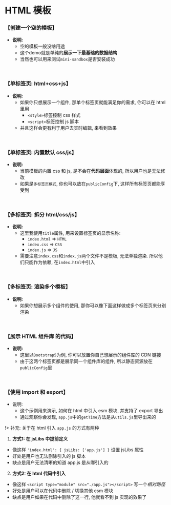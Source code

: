 
# HTML 模板

### 【创建一个空的模板】

- **说明:**
  - 空的模板一般没啥用途
  - 这个demo就是单纯的**展示一下最基础的数据结构**
  - 当然也可以用来测试`mini-sandbox`是否安装成功

<div id="sandbox-demo1"></div>

<!-- 
```html
<div id="sandbox-demo1"></div>

<script src="https://unpkg.com/mini-sandbox@${version}"></script>
<script type="text/javascript">
  new MiniSandbox({
    el: '#sandbox-demo1',
    files: {
      'index.html': {}
    }
  })
</script>
```
 -->

<br />

### 【单标签页: html+css+js】

- **说明:**
  - 如果你只想展示一个组件, 那单个标签页就能满足你的需求, 你可以在 html 里用
    - `<style>`标签控制 css 样式
    - `<script>`标签控制 js 脚本
  - 并且这样会更有利于用户去实时编辑, 来看到效果

<div id="sandbox-demo2"></div>

<!-- 
```html
<div id="sandbox-demo2"></div>

<script src="https://unpkg.com/mini-sandbox@${version}"></script>
<script type="text/javascript">
  new MiniSandbox({
    el: '#sandbox-demo2',
    files: {
      'index.html': {
        defaultValue: `<style>
  button {
    color: red;
  }
</style>

<button>测试</button>

<script>
  const btn = document.querySelector('button')
  btn.addEventListener('click', () => {
    alert('click 事件')
  })
<\/script>`
      }
    },
    defaultConfig: {
      height: '350px',
    }
  })
</script>
```
 -->

<br />

### 【单标签页: 内置默认 css/js】

- **说明:**
  - 当前模板的内置 css 和 js, 是不会在**代码层面**体现的, 所以用户也是无法修改
  - 如果是`多标签页模式`, 你也可以放在`publicConfig`下, 这样所有标签页都能享受到

<div id="sandbox-demo3"></div>

<!-- 
```html
<div id="sandbox-demo3"></div>

<script src="https://unpkg.com/mini-sandbox@${version}"></script>
<script type="text/javascript">
  new MiniSandbox({
    el: '#sandbox-demo3',
    files: {
      'index.html': {
        defaultValue: '<div class="box">这是一个盒子</div>',
        css: `
          .box {
            width: 100px;
            height: 100px;
            background: #ccc;
          }
        `,
        js: `
          const box = document.querySelector('.box')
          box.addEventListener('click', e => {
            console.log(e)
            alert('嘿嘿😋')
          })
        `
      }
    }
  })
</script>
```
 -->

<br />

### 【多标签页: 拆分 html/css/js】

- **说明:**
  - 这里我使用`title`属性, 用来设置标签页的显示名称:
    - `index.html` => `HTML`
    - `index.css` => `CSS`
    - `index.js` => `JS`
  - 需要注意`index.css`和`index.js`两个文件不是模板, 无法单独渲染. 所以他们只能作为依赖, 在`index.html`中引入


<div id="sandbox-demo4"></div>

<!-- 
```html
<div id="sandbox-demo4"></div>

<script src="https://unpkg.com/mini-sandbox@${version}"></script>
<script type="text/javascript">
  new MiniSandbox({
    el: '#sandbox-demo4',
    files: {
      'index.html': {
        title: 'HTML',
        defaultValue: `<button>点击</button>`,
        cssLibs: ['index.css'],
        jsLibs: ['index.js'],
      },
      'index.css': {
        title: 'CSS',
        defaultValue: "button {\n  width: 100%;\n}\n"
      },
      'index.js': {
        title: 'JS',
        defaultValue: "const btn = document.querySelector('button')\nbtn.addEventListener('click', () => {\n  alert('这是一个按钮')\n})\n"
      }
    }
  })
</script>
```
 -->

<br />

### 【多标签页: 渲染多个模板】

- **说明:**
  - 如果你想展示多个组件的使用, 那你可以像下面这样做成多个标签页来分别渲染

<div id="sandbox-demo5"></div>

<!-- 
```html
<div id="sandbox-demo5"></div>

<script src="https://unpkg.com/mini-sandbox@${version}"></script>
<script type="text/javascript">
  new MiniSandbox({
    el: '#sandbox-demo5',
    files: {
      'h1': {
        defaultValue: `
<h1>H1</h1>
<h2>H2</h2>
<h3>H3</h3>
<h4>H4</h4>
<h5>H5</h5>
<h6>H6</h6>`
      },
      'button': {
        defaultValue: `
<button onclick="alert('你好')">鼠标单击</button>
<button ondblclick="alert('嗨!~')">鼠标双击</button>`
      }
    },
    defaultConfig: {
      height: '350px'
    }
  })
</script>
```
 -->

<br />


### 【展示 HTML 组件库 的代码】

- **说明:**
  - 这里以`Bootstrap5`为例, 你可以放置你自己想展示的组件库的 CDN 链接
  - 由于这两个标签页都是展示同一个组件库的组件, 所以静态资源放在`publicConfig`里

<div id="sandbox-demo6"></div>

<!-- 
```html
<div id="sandbox-demo6"></div>

<script src="https://unpkg.com/mini-sandbox@${version}"></script>
<script type="text/javascript">
  new MiniSandbox({
    el: '#sandbox-demo6',
    files: {
      'Buttons': {
        defaultValue: `
<button type="button" class="btn btn-primary">Primary</button>
<button type="button" class="btn btn-success">Success</button>
<button type="button" class="btn btn-danger">Danger</button>
<button type="button" class="btn btn-warning">Warning</button>`,
      },
      'Alert': {
        defaultValue: `
<div class="alert alert-primary" role="alert">
  消息
</div>
<div class="alert alert-success" role="alert">
  成功
</div>
<div class="alert alert-danger" role="alert">
  错误
</div>`
      }
    },
    publicConfig: {
      css: 'body { margin: 10px }',
      cssLibs: ['https://unpkg.com/bootstrap@5.1.3/dist/css/bootstrap.min.css'],
      jsLibs: ['https://unpkg.com/bootstrap@5.1.3/dist/js/bootstrap.bundle.min.js'],
    }
  })
</script>
```
 -->

<br />

### 【使用 import 和 export】

- 说明:
  - 这个示例用来演示, 如何在 html 中引入 esm 模块, 并支持了 export 导出
  - 通过观察你会发现, `app.js`中的`getTime`方法是从`utils.js`里导出来的

!> 补充: 关于在 html 引入 `app.js` 的方式有两种

1. **方式1: 在 jsLibs 中提前定义**
  - 像这样 `'index.html': { jsLibs: ['app.js'] }` 设置 jsLibs 属性
  - 好处是用户也无法删除引入的 js 脚本
  - 缺点是用户无法清晰的知道 app.js 是从哪引入的

2. **方式2: 在 html 代码中引入**
  - 像这样 `<script type="module" src="./app.js"></script>` 写一个*相对路径*
  - 好处是用户可以在代码中删除 / 切换其他 esm 模块
  - 缺点是用户如果在代码中删除了这一行, 他就看不到 js 实现的效果了

<div id="sandbox-demo7"></div>

<!-- 
```html
<div id="sandbox-demo7"></div>

<script src="https://unpkg.com/mini-sandbox@${version}"></script>
<script type="text/javascript">
  new MiniSandbox({
    el: '#sandbox-demo7',
    files: {
        'index.html': {
          defaultValue: `<style>
  h3 {
    text-align: center;
  }
</style>

<h3 class="box"></h3>

<script type="module" src="./app.js"><\/script>`,
        },
        'app.js': {
          module: 'esm',
          defaultValue: `import { getTime } from './utils.js'

const dom = document.querySelector('.box')
setInterval(() => {
  dom.innerHTML = '当前时间: ' + getTime()
}, 1000 / 60)`
        },
        'utils.js': {
          module: 'esm',
          defaultValue: `const fill = str => ('0' + str).slice(-2)

export const getTime = (x, y) => {
  const dt = new Date()
  const h = dt.getHours()
  const m = dt.getMinutes()
  const s = dt.getSeconds()
  return \`\${fill(h)}\:\${fill(m)}:\${fill(s)}\`
}`
      }
    },
  })
</script>
```
 -->

